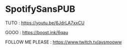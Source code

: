 # SpotifySansPUB


TUTO : https://youtu.be/6JdrLA7xxCU

GOOO : https://boost.ink/6qau



FOLLOW ME PLEASE : https://www.twitch.tv/aysmooww
